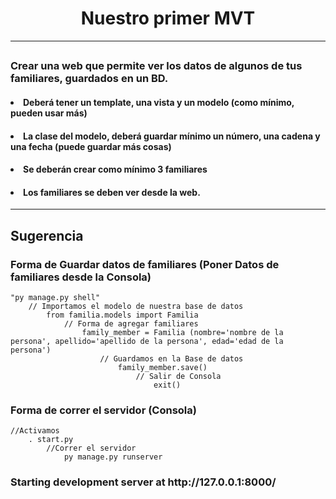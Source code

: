 # <h1 style="text-align: center;">Nuestro primer MVT</h1>

---

## <h3>Crear una web que permite ver los datos de algunos de tus familiares, guardados en un BD.</h3>

#### <li>Deberá tener un template, una vista y un modelo (como mínimo, pueden usar más)</li>
#### <li>La clase del modelo, deberá guardar mínimo un número, una cadena y una fecha (puede guardar más cosas)</li>
#### <li>Se deberán crear como mínimo 3 familiares</li>
#### <li>Los familiares se deben ver desde la web.</li>

---

<h2>Sugerencia</h2>
<h3> Forma de Guardar datos de familiares (Poner Datos de familiares desde la Consola) </h3>

    "py manage.py shell"
        // Importamos el modelo de nuestra base de datos
            from familia.models import Familia
                // Forma de agregar familiares
                    family_member = Familia (nombre='nombre de la persona', apellido='apellido de la persona', edad='edad de la persona')
                        // Guardamos en la Base de datos
                            family_member.save()
                                // Salir de Consola
                                    exit()

<h3>Forma de correr el servidor (Consola)</h3>

    //Activamos
        . start.py
            //Correr el servidor
                py manage.py runserver

<h3>Starting development server at http://127.0.0.1:8000/</h3>
